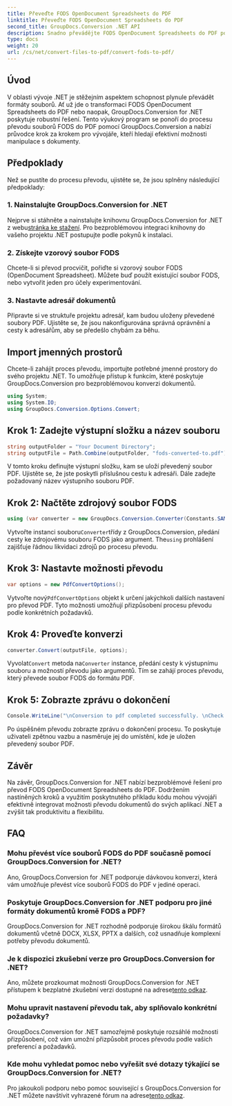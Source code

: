 ```yaml
---
title: Převeďte FODS OpenDocument Spreadsheets do PDF
linktitle: Převeďte FODS OpenDocument Spreadsheets do PDF
second_title: GroupDocs.Conversion .NET API
description: Snadno převádějte FODS OpenDocument Spreadsheets do PDF pomocí GroupDocs.Conversion for .NET. Vylepšete své aplikace .NET bezproblémovým převodem dokumentů.
type: docs
weight: 20
url: /cs/net/convert-files-to-pdf/convert-fods-to-pdf/
---
```

## Úvod
V oblasti vývoje .NET je stěžejním aspektem schopnost plynule převádět formáty souborů. Ať už jde o transformaci FODS OpenDocument Spreadsheets do PDF nebo naopak, GroupDocs.Conversion for .NET poskytuje robustní řešení. Tento výukový program se ponoří do procesu převodu souborů FODS do PDF pomocí GroupDocs.Conversion a nabízí průvodce krok za krokem pro vývojáře, kteří hledají efektivní možnosti manipulace s dokumenty.
## Předpoklady
Než se pustíte do procesu převodu, ujistěte se, že jsou splněny následující předpoklady:
### 1. Nainstalujte GroupDocs.Conversion for .NET
 Nejprve si stáhněte a nainstalujte knihovnu GroupDocs.Conversion for .NET z webu[stránka ke stažení](https://releases.groupdocs.com/conversion/net/). Pro bezproblémovou integraci knihovny do vašeho projektu .NET postupujte podle pokynů k instalaci.
### 2. Získejte vzorový soubor FODS
Chcete-li si převod procvičit, pořiďte si vzorový soubor FODS (OpenDocument Spreadsheet). Můžete buď použít existující soubor FODS, nebo vytvořit jeden pro účely experimentování.
### 3. Nastavte adresář dokumentů
Připravte si ve struktuře projektu adresář, kam budou uloženy převedené soubory PDF. Ujistěte se, že jsou nakonfigurována správná oprávnění a cesty k adresářům, aby se předešlo chybám za běhu.

## Import jmenných prostorů
Chcete-li zahájit proces převodu, importujte potřebné jmenné prostory do svého projektu .NET. To umožňuje přístup k funkcím, které poskytuje GroupDocs.Conversion pro bezproblémovou konverzi dokumentů.

```csharp
using System;
using System.IO;
using GroupDocs.Conversion.Options.Convert;
```
## Krok 1: Zadejte výstupní složku a název souboru
```csharp
string outputFolder = "Your Document Directory";
string outputFile = Path.Combine(outputFolder, "fods-converted-to.pdf");
```
V tomto kroku definujte výstupní složku, kam se uloží převedený soubor PDF. Ujistěte se, že jste poskytli příslušnou cestu k adresáři. Dále zadejte požadovaný název výstupního souboru PDF.
## Krok 2: Načtěte zdrojový soubor FODS
```csharp
using (var converter = new GroupDocs.Conversion.Converter(Constants.SAMPLE_FODS))
```
 Vytvořte instanci souboru`Converter`třídy z GroupDocs.Conversion, předání cesty ke zdrojovému souboru FODS jako argument. The`using` prohlášení zajišťuje řádnou likvidaci zdrojů po procesu převodu.
## Krok 3: Nastavte možnosti převodu
```csharp
var options = new PdfConvertOptions();
```
 Vytvořte nový`PdfConvertOptions` objekt k určení jakýchkoli dalších nastavení pro převod PDF. Tyto možnosti umožňují přizpůsobení procesu převodu podle konkrétních požadavků.
## Krok 4: Proveďte konverzi
```csharp
converter.Convert(outputFile, options);
```
 Vyvolat`Convert` metoda na`Converter` instance, předání cesty k výstupnímu souboru a možností převodu jako argumentů. Tím se zahájí proces převodu, který převede soubor FODS do formátu PDF.
## Krok 5: Zobrazte zprávu o dokončení
```csharp
Console.WriteLine("\nConversion to pdf completed successfully. \nCheck output in {0}", outputFolder);
```
Po úspěšném převodu zobrazte zprávu o dokončení procesu. To poskytuje uživateli zpětnou vazbu a nasměruje jej do umístění, kde je uložen převedený soubor PDF.

## Závěr
Na závěr, GroupDocs.Conversion for .NET nabízí bezproblémové řešení pro převod FODS OpenDocument Spreadsheets do PDF. Dodržením nastíněných kroků a využitím poskytnutého příkladu kódu mohou vývojáři efektivně integrovat možnosti převodu dokumentů do svých aplikací .NET a zvýšit tak produktivitu a flexibilitu.
## FAQ
### Mohu převést více souborů FODS do PDF současně pomocí GroupDocs.Conversion for .NET?
Ano, GroupDocs.Conversion for .NET podporuje dávkovou konverzi, která vám umožňuje převést více souborů FODS do PDF v jediné operaci.
### Poskytuje GroupDocs.Conversion for .NET podporu pro jiné formáty dokumentů kromě FODS a PDF?
GroupDocs.Conversion for .NET rozhodně podporuje širokou škálu formátů dokumentů včetně DOCX, XLSX, PPTX a dalších, což usnadňuje komplexní potřeby převodu dokumentů.
### Je k dispozici zkušební verze pro GroupDocs.Conversion for .NET?
Ano, můžete prozkoumat možnosti GroupDocs.Conversion for .NET přístupem k bezplatné zkušební verzi dostupné na adrese[tento odkaz](https://releases.groupdocs.com/).
### Mohu upravit nastavení převodu tak, aby splňovalo konkrétní požadavky?
GroupDocs.Conversion for .NET samozřejmě poskytuje rozsáhlé možnosti přizpůsobení, což vám umožní přizpůsobit proces převodu podle vašich preferencí a požadavků.
### Kde mohu vyhledat pomoc nebo vyřešit své dotazy týkající se GroupDocs.Conversion for .NET?
 Pro jakoukoli podporu nebo pomoc související s GroupDocs.Conversion for .NET můžete navštívit vyhrazené fórum na adrese[tento odkaz](https://forum.groupdocs.com/c/conversion/11).